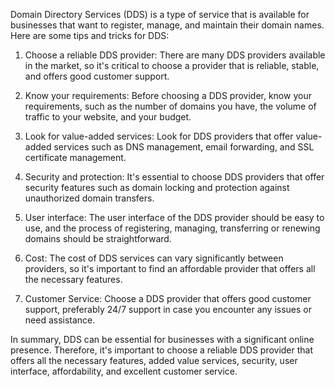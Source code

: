 Domain Directory Services (DDS) is a type of service that is available for businesses that want to register, manage, and maintain their domain names. Here are some tips and tricks for DDS:

1. Choose a reliable DDS provider: There are many DDS providers available in the market, so it's critical to choose a provider that is reliable, stable, and offers good customer support.

2. Know your requirements: Before choosing a DDS provider, know your requirements, such as the number of domains you have, the volume of traffic to your website, and your budget.

3. Look for value-added services: Look for DDS providers that offer value-added services such as DNS management, email forwarding, and SSL certificate management.

4. Security and protection: It's essential to choose DDS providers that offer security features such as domain locking and protection against unauthorized domain transfers.

5. User interface: The user interface of the DDS provider should be easy to use, and the process of registering, managing, transferring or renewing domains should be straightforward.

6. Cost: The cost of DDS services can vary significantly between providers, so it's important to find an affordable provider that offers all the necessary features.

7. Customer Service: Choose a DDS provider that offers good customer support, preferably 24/7 support in case you encounter any issues or need assistance.

In summary, DDS can be essential for businesses with a significant online presence. Therefore, it's important to choose a reliable DDS provider that offers all the necessary features, added value services, security, user interface, affordability, and excellent customer service.
